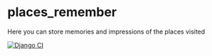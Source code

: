 # places_remember
Here you can store memories and impressions of the places visited

[![Django CI](https://github.com/Tavien/places_remember/workflows/django_tests.yml/badge.svg?branch=master)](https://github.com/Tavien/places_remember/workflows/django_tests.yml)
